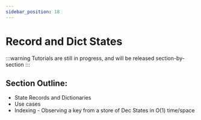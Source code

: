 ```yaml
---
sidebar_position: 18
---
```


# Record and Dict States

:::warning
Tutorials are still in progress, and will be released section-by-section
:::

## Section Outline:
- State Records and Dictionaries
- Use cases
- Indexing - Observing a key from a store of Dec States in O(1) time/space